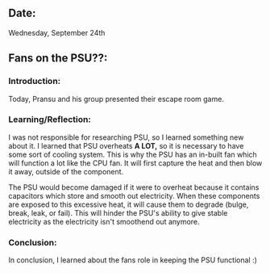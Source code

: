 ## Date:
Wednesday, September 24th

## Fans on the PSU??:

### Introduction:
Today, Pransu and his group presented their escape room game.

### Learning/Reflection:
I was not responsible for researching PSU, so I learned something new about it. I learned that PSU overheats **A LOT,** so it is necessary to have some sort of cooling system. This is why the PSU has an in-built fan which will function a lot like the CPU fan. It will first capture the heat and then blow it away, outside of the component.  

The PSU would become damaged if it were to overheat because it contains capacitors which store and smooth out electricity. When these components are exposed to this excessive heat, it will cause them to degrade (bulge, break, leak, or fail). This will hinder the PSU's ability to give stable electricity as the electricity isn't smoothend out anymore.

### Conclusion:
In conclusion, I learned about the fans role in keeping the PSU functional :)

